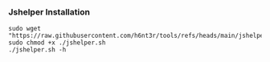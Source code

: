 ### Jshelper Installation
```
sudo wget "https://raw.githubusercontent.com/h6nt3r/tools/refs/heads/main/jshelper.sh"
sudo chmod +x ./jshelper.sh
./jshelper.sh -h
```
